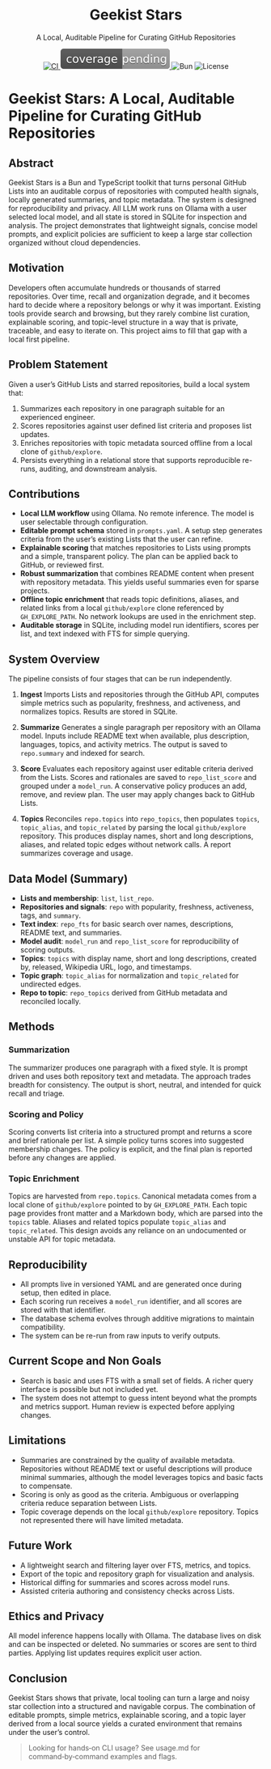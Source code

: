 <div align="center">

  <h1>Geekist Stars</h1>

  <p>A Local, Auditable Pipeline for Curating GitHub Repositories</p>

  <p>
    <a href="https://github.com/theGeekist/stars/actions/workflows/ci.yml">
      <img alt="CI" src="https://github.com/theGeekist/stars/actions/workflows/ci.yml/badge.svg" />
    </a>
    <a href="badges/coverage.svg">
      <img alt="Coverage" src="badges/coverage.svg" />
    </a>
    <img alt="Bun" src="https://img.shields.io/badge/Bun-1.x-000000?logo=bun&logoColor=fff" />
    <img alt="License" src="https://img.shields.io/badge/License-MIT-green.svg" />
  </p>

</div>

# Geekist Stars: A Local, Auditable Pipeline for Curating GitHub Repositories

## Abstract

Geekist Stars is a Bun and TypeScript toolkit that turns personal GitHub Lists into an auditable corpus of repositories with computed health signals, locally generated summaries, and topic metadata. The system is designed for reproducibility and privacy. All LLM work runs on Ollama with a user selected local model, and all state is stored in SQLite for inspection and analysis. The project demonstrates that lightweight signals, concise model prompts, and explicit policies are sufficient to keep a large star collection organized without cloud dependencies.

## Motivation

Developers often accumulate hundreds or thousands of starred repositories. Over time, recall and organization degrade, and it becomes hard to decide where a repository belongs or why it was important. Existing tools provide search and browsing, but they rarely combine list curation, explainable scoring, and topic-level structure in a way that is private, traceable, and easy to iterate on. This project aims to fill that gap with a local first pipeline.

## Problem Statement

Given a user’s GitHub Lists and starred repositories, build a local system that:

1. Summarizes each repository in one paragraph suitable for an experienced engineer.
2. Scores repositories against user defined list criteria and proposes list updates.
3. Enriches repositories with topic metadata sourced offline from a local clone of `github/explore`.
4. Persists everything in a relational store that supports reproducible re-runs, auditing, and downstream analysis.

## Contributions

* **Local LLM workflow** using Ollama. No remote inference. The model is user selectable through configuration.
* **Editable prompt schema** stored in `prompts.yaml`. A setup step generates criteria from the user’s existing Lists that the user can refine.
* **Explainable scoring** that matches repositories to Lists using prompts and a simple, transparent policy. The plan can be applied back to GitHub, or reviewed first.
* **Robust summarization** that combines README content when present with repository metadata. This yields useful summaries even for sparse projects.
* **Offline topic enrichment** that reads topic definitions, aliases, and related links from a local `github/explore` clone referenced by `GH_EXPLORE_PATH`. No network lookups are used in the enrichment step.
* **Auditable storage** in SQLite, including model run identifiers, scores per list, and text indexed with FTS for simple querying.

## System Overview

The pipeline consists of four stages that can be run independently.

1. **Ingest**
   Imports Lists and repositories through the GitHub API, computes simple metrics such as popularity, freshness, and activeness, and normalizes topics. Results are stored in SQLite.

2. **Summarize**
   Generates a single paragraph per repository with an Ollama model. Inputs include README text when available, plus description, languages, topics, and activity metrics. The output is saved to `repo.summary` and indexed for search.

3. **Score**
   Evaluates each repository against user editable criteria derived from the Lists. Scores and rationales are saved to `repo_list_score` and grouped under a `model_run`. A conservative policy produces an add, remove, and review plan. The user may apply changes back to GitHub Lists.

4. **Topics**
   Reconciles `repo.topics` into `repo_topics`, then populates `topics`, `topic_alias`, and `topic_related` by parsing the local `github/explore` repository. This produces display names, short and long descriptions, aliases, and related topic edges without network calls. A report summarizes coverage and usage.

## Data Model (Summary)

* **Lists and membership**: `list`, `list_repo`.
* **Repositories and signals**: `repo` with popularity, freshness, activeness, tags, and `summary`.
* **Text index**: `repo_fts` for basic search over names, descriptions, README text, and summaries.
* **Model audit**: `model_run` and `repo_list_score` for reproducibility of scoring outputs.
* **Topics**: `topics` with display name, short and long descriptions, created by, released, Wikipedia URL, logo, and timestamps.
* **Topic graph**: `topic_alias` for normalization and `topic_related` for undirected edges.
* **Repo to topic**: `repo_topics` derived from GitHub metadata and reconciled locally.

## Methods

### Summarization

The summarizer produces one paragraph with a fixed style. It is prompt driven and uses both repository text and metadata. The approach trades breadth for consistency. The output is short, neutral, and intended for quick recall and triage.

### Scoring and Policy

Scoring converts list criteria into a structured prompt and returns a score and brief rationale per list. A simple policy turns scores into suggested membership changes. The policy is explicit, and the final plan is reported before any changes are applied.

### Topic Enrichment

Topics are harvested from `repo.topics`. Canonical metadata comes from a local clone of `github/explore` pointed to by `GH_EXPLORE_PATH`. Each topic page provides front matter and a Markdown body, which are parsed into the `topics` table. Aliases and related topics populate `topic_alias` and `topic_related`. This design avoids any reliance on an undocumented or unstable API for topic metadata.

## Reproducibility

* All prompts live in versioned YAML and are generated once during setup, then edited in place.
* Each scoring run receives a `model_run` identifier, and all scores are stored with that identifier.
* The database schema evolves through additive migrations to maintain compatibility.
* The system can be re-run from raw inputs to verify outputs.

## Current Scope and Non Goals

* Search is basic and uses FTS with a small set of fields. A richer query interface is possible but not included yet.
* The system does not attempt to guess intent beyond what the prompts and metrics support. Human review is expected before applying changes.

## Limitations

* Summaries are constrained by the quality of available metadata. Repositories without README text or useful descriptions will produce minimal summaries, although the model leverages topics and basic facts to compensate.
* Scoring is only as good as the criteria. Ambiguous or overlapping criteria reduce separation between Lists.
* Topic coverage depends on the local `github/explore` repository. Topics not represented there will have limited metadata.

## Future Work

* A lightweight search and filtering layer over FTS, metrics, and topics.
* Export of the topic and repository graph for visualization and analysis.
* Historical diffing for summaries and scores across model runs.
* Assisted criteria authoring and consistency checks across Lists.

## Ethics and Privacy

All model inference happens locally with Ollama. The database lives on disk and can be inspected or deleted. No summaries or scores are sent to third parties. Applying list updates requires explicit user action.

## Conclusion

Geekist Stars shows that private, local tooling can turn a large and noisy star collection into a structured and navigable corpus. The combination of editable prompts, simple metrics, explainable scoring, and a topic layer derived from a local source yields a curated environment that remains under the user’s control.

> Looking for hands‑on CLI usage? See usage.md for command‑by‑command examples and flags.
